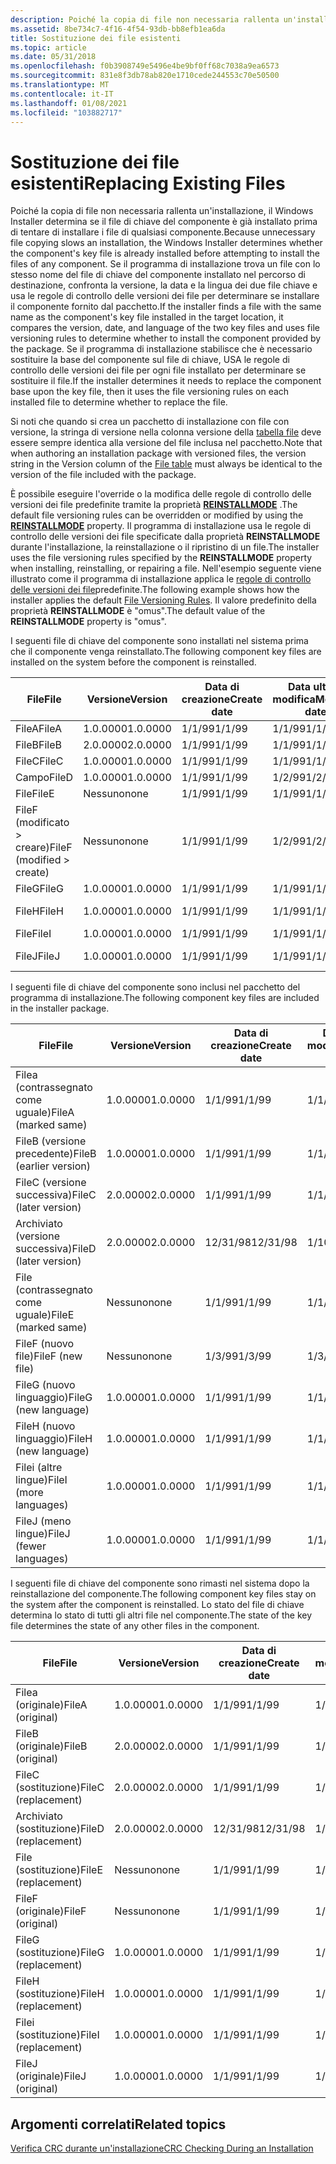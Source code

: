 ```yaml
---
description: Poiché la copia di file non necessaria rallenta un'installazione, il Windows Installer determina se il file di chiave del componente è già installato prima di tentare di installare i file di qualsiasi componente.
ms.assetid: 8be734c7-4f16-4f54-93db-bb8efb1ea6da
title: Sostituzione dei file esistenti
ms.topic: article
ms.date: 05/31/2018
ms.openlocfilehash: f0b3908749e5496e4be9bf0ff68c7038a9ea6573
ms.sourcegitcommit: 831e8f3db78ab820e1710cede244553c70e50500
ms.translationtype: MT
ms.contentlocale: it-IT
ms.lasthandoff: 01/08/2021
ms.locfileid: "103882717"
---
```

# <a name="replacing-existing-files"></a><span data-ttu-id="b8d12-103">Sostituzione dei file esistenti</span><span class="sxs-lookup"><span data-stu-id="b8d12-103">Replacing Existing Files</span></span>

<span data-ttu-id="b8d12-104">Poiché la copia di file non necessaria rallenta un'installazione, il Windows Installer determina se il file di chiave del componente è già installato prima di tentare di installare i file di qualsiasi componente.</span><span class="sxs-lookup"><span data-stu-id="b8d12-104">Because unnecessary file copying slows an installation, the Windows Installer determines whether the component's key file is already installed before attempting to install the files of any component.</span></span> <span data-ttu-id="b8d12-105">Se il programma di installazione trova un file con lo stesso nome del file di chiave del componente installato nel percorso di destinazione, confronta la versione, la data e la lingua dei due file chiave e usa le regole di controllo delle versioni dei file per determinare se installare il componente fornito dal pacchetto.</span><span class="sxs-lookup"><span data-stu-id="b8d12-105">If the installer finds a file with the same name as the component's key file installed in the target location, it compares the version, date, and language of the two key files and uses file versioning rules to determine whether to install the component provided by the package.</span></span> <span data-ttu-id="b8d12-106">Se il programma di installazione stabilisce che è necessario sostituire la base del componente sul file di chiave, USA le regole di controllo delle versioni dei file per ogni file installato per determinare se sostituire il file.</span><span class="sxs-lookup"><span data-stu-id="b8d12-106">If the installer determines it needs to replace the component base upon the key file, then it uses the file versioning rules on each installed file to determine whether to replace the file.</span></span>

<span data-ttu-id="b8d12-107">Si noti che quando si crea un pacchetto di installazione con file con versione, la stringa di versione nella colonna versione della [tabella file](file-table.md) deve essere sempre identica alla versione del file inclusa nel pacchetto.</span><span class="sxs-lookup"><span data-stu-id="b8d12-107">Note that when authoring an installation package with versioned files, the version string in the Version column of the [File table](file-table.md) must always be identical to the version of the file included with the package.</span></span>

<span data-ttu-id="b8d12-108">È possibile eseguire l'override o la modifica delle regole di controllo delle versioni dei file predefinite tramite la proprietà [**REINSTALLMODE**](reinstallmode.md) .</span><span class="sxs-lookup"><span data-stu-id="b8d12-108">The default file versioning rules can be overridden or modified by using the [**REINSTALLMODE**](reinstallmode.md) property.</span></span> <span data-ttu-id="b8d12-109">Il programma di installazione usa le regole di controllo delle versioni dei file specificate dalla proprietà **REINSTALLMODE** durante l'installazione, la reinstallazione o il ripristino di un file.</span><span class="sxs-lookup"><span data-stu-id="b8d12-109">The installer uses the file versioning rules specified by the **REINSTALLMODE** property when installing, reinstalling, or repairing a file.</span></span> <span data-ttu-id="b8d12-110">Nell'esempio seguente viene illustrato come il programma di installazione applica le [regole di controllo delle versioni dei file](file-versioning-rules.md)predefinite.</span><span class="sxs-lookup"><span data-stu-id="b8d12-110">The following example shows how the installer applies the default [File Versioning Rules](file-versioning-rules.md).</span></span> <span data-ttu-id="b8d12-111">Il valore predefinito della proprietà **REINSTALLMODE** è "omus".</span><span class="sxs-lookup"><span data-stu-id="b8d12-111">The default value of the **REINSTALLMODE** property is "omus".</span></span>

<span data-ttu-id="b8d12-112">I seguenti file di chiave del componente sono installati nel sistema prima che il componente venga reinstallato.</span><span class="sxs-lookup"><span data-stu-id="b8d12-112">The following component key files are installed on the system before the component is reinstalled.</span></span>



| <span data-ttu-id="b8d12-113">File</span><span class="sxs-lookup"><span data-stu-id="b8d12-113">File</span></span>                                    | <span data-ttu-id="b8d12-114">Versione</span><span class="sxs-lookup"><span data-stu-id="b8d12-114">Version</span></span>  | <span data-ttu-id="b8d12-115">Data di creazione</span><span class="sxs-lookup"><span data-stu-id="b8d12-115">Create date</span></span> | <span data-ttu-id="b8d12-116">Data ultima modifica</span><span class="sxs-lookup"><span data-stu-id="b8d12-116">Modified date</span></span> | <span data-ttu-id="b8d12-117">Linguaggio</span><span class="sxs-lookup"><span data-stu-id="b8d12-117">Language</span></span>    |
|-----------------------------------------|----------|-------------|---------------|-------------|
| <span data-ttu-id="b8d12-118">FileA</span><span class="sxs-lookup"><span data-stu-id="b8d12-118">FileA</span></span>                                   | <span data-ttu-id="b8d12-119">1.0.0000</span><span class="sxs-lookup"><span data-stu-id="b8d12-119">1.0.0000</span></span> | <span data-ttu-id="b8d12-120">1/1/99</span><span class="sxs-lookup"><span data-stu-id="b8d12-120">1/1/99</span></span>      | <span data-ttu-id="b8d12-121">1/1/99</span><span class="sxs-lookup"><span data-stu-id="b8d12-121">1/1/99</span></span>        | <span data-ttu-id="b8d12-122">ENG</span><span class="sxs-lookup"><span data-stu-id="b8d12-122">ENG</span></span>         |
| <span data-ttu-id="b8d12-123">FileB</span><span class="sxs-lookup"><span data-stu-id="b8d12-123">FileB</span></span>                                   | <span data-ttu-id="b8d12-124">2.0.0000</span><span class="sxs-lookup"><span data-stu-id="b8d12-124">2.0.0000</span></span> | <span data-ttu-id="b8d12-125">1/1/99</span><span class="sxs-lookup"><span data-stu-id="b8d12-125">1/1/99</span></span>      | <span data-ttu-id="b8d12-126">1/1/99</span><span class="sxs-lookup"><span data-stu-id="b8d12-126">1/1/99</span></span>        | <span data-ttu-id="b8d12-127">ENG</span><span class="sxs-lookup"><span data-stu-id="b8d12-127">ENG</span></span>         |
| <span data-ttu-id="b8d12-128">FileC</span><span class="sxs-lookup"><span data-stu-id="b8d12-128">FileC</span></span>                                   | <span data-ttu-id="b8d12-129">1.0.0000</span><span class="sxs-lookup"><span data-stu-id="b8d12-129">1.0.0000</span></span> | <span data-ttu-id="b8d12-130">1/1/99</span><span class="sxs-lookup"><span data-stu-id="b8d12-130">1/1/99</span></span>      | <span data-ttu-id="b8d12-131">1/1/99</span><span class="sxs-lookup"><span data-stu-id="b8d12-131">1/1/99</span></span>        | <span data-ttu-id="b8d12-132">ENG</span><span class="sxs-lookup"><span data-stu-id="b8d12-132">ENG</span></span>         |
| <span data-ttu-id="b8d12-133">Campo</span><span class="sxs-lookup"><span data-stu-id="b8d12-133">FileD</span></span>                                   | <span data-ttu-id="b8d12-134">1.0.0000</span><span class="sxs-lookup"><span data-stu-id="b8d12-134">1.0.0000</span></span> | <span data-ttu-id="b8d12-135">1/1/99</span><span class="sxs-lookup"><span data-stu-id="b8d12-135">1/1/99</span></span>      | <span data-ttu-id="b8d12-136">1/2/99</span><span class="sxs-lookup"><span data-stu-id="b8d12-136">1/2/99</span></span>        | <span data-ttu-id="b8d12-137">ENG</span><span class="sxs-lookup"><span data-stu-id="b8d12-137">ENG</span></span>         |
| <span data-ttu-id="b8d12-138">File</span><span class="sxs-lookup"><span data-stu-id="b8d12-138">FileE</span></span>                                   | <span data-ttu-id="b8d12-139">Nessuno</span><span class="sxs-lookup"><span data-stu-id="b8d12-139">none</span></span>     | <span data-ttu-id="b8d12-140">1/1/99</span><span class="sxs-lookup"><span data-stu-id="b8d12-140">1/1/99</span></span>      | <span data-ttu-id="b8d12-141">1/1/99</span><span class="sxs-lookup"><span data-stu-id="b8d12-141">1/1/99</span></span>        | <span data-ttu-id="b8d12-142">Nessuno</span><span class="sxs-lookup"><span data-stu-id="b8d12-142">none</span></span>        |
| <span data-ttu-id="b8d12-143">FileF (modificato > creare)</span><span class="sxs-lookup"><span data-stu-id="b8d12-143">FileF (modified > create)</span></span><br/> | <span data-ttu-id="b8d12-144">Nessuno</span><span class="sxs-lookup"><span data-stu-id="b8d12-144">none</span></span>     | <span data-ttu-id="b8d12-145">1/1/99</span><span class="sxs-lookup"><span data-stu-id="b8d12-145">1/1/99</span></span>      | <span data-ttu-id="b8d12-146">1/2/99</span><span class="sxs-lookup"><span data-stu-id="b8d12-146">1/2/99</span></span>        | <span data-ttu-id="b8d12-147">Nessuno</span><span class="sxs-lookup"><span data-stu-id="b8d12-147">none</span></span>        |
| <span data-ttu-id="b8d12-148">FileG</span><span class="sxs-lookup"><span data-stu-id="b8d12-148">FileG</span></span>                                   | <span data-ttu-id="b8d12-149">1.0.0000</span><span class="sxs-lookup"><span data-stu-id="b8d12-149">1.0.0000</span></span> | <span data-ttu-id="b8d12-150">1/1/99</span><span class="sxs-lookup"><span data-stu-id="b8d12-150">1/1/99</span></span>      | <span data-ttu-id="b8d12-151">1/1/99</span><span class="sxs-lookup"><span data-stu-id="b8d12-151">1/1/99</span></span>        | <span data-ttu-id="b8d12-152">ENG</span><span class="sxs-lookup"><span data-stu-id="b8d12-152">ENG</span></span>         |
| <span data-ttu-id="b8d12-153">FileH</span><span class="sxs-lookup"><span data-stu-id="b8d12-153">FileH</span></span>                                   | <span data-ttu-id="b8d12-154">1.0.0000</span><span class="sxs-lookup"><span data-stu-id="b8d12-154">1.0.0000</span></span> | <span data-ttu-id="b8d12-155">1/1/99</span><span class="sxs-lookup"><span data-stu-id="b8d12-155">1/1/99</span></span>      | <span data-ttu-id="b8d12-156">1/1/99</span><span class="sxs-lookup"><span data-stu-id="b8d12-156">1/1/99</span></span>        | <span data-ttu-id="b8d12-157">ENG, FRN, SPN</span><span class="sxs-lookup"><span data-stu-id="b8d12-157">ENG,FRN,SPN</span></span> |
| <span data-ttu-id="b8d12-158">File</span><span class="sxs-lookup"><span data-stu-id="b8d12-158">FileI</span></span>                                   | <span data-ttu-id="b8d12-159">1.0.0000</span><span class="sxs-lookup"><span data-stu-id="b8d12-159">1.0.0000</span></span> | <span data-ttu-id="b8d12-160">1/1/99</span><span class="sxs-lookup"><span data-stu-id="b8d12-160">1/1/99</span></span>      | <span data-ttu-id="b8d12-161">1/1/99</span><span class="sxs-lookup"><span data-stu-id="b8d12-161">1/1/99</span></span>        | <span data-ttu-id="b8d12-162">ENG, FRN</span><span class="sxs-lookup"><span data-stu-id="b8d12-162">ENG,FRN</span></span>     |
| <span data-ttu-id="b8d12-163">FileJ</span><span class="sxs-lookup"><span data-stu-id="b8d12-163">FileJ</span></span>                                   | <span data-ttu-id="b8d12-164">1.0.0000</span><span class="sxs-lookup"><span data-stu-id="b8d12-164">1.0.0000</span></span> | <span data-ttu-id="b8d12-165">1/1/99</span><span class="sxs-lookup"><span data-stu-id="b8d12-165">1/1/99</span></span>      | <span data-ttu-id="b8d12-166">1/1/99</span><span class="sxs-lookup"><span data-stu-id="b8d12-166">1/1/99</span></span>        | <span data-ttu-id="b8d12-167">ENG, GER, ITN</span><span class="sxs-lookup"><span data-stu-id="b8d12-167">ENG,GER,ITN</span></span> |



 

<span data-ttu-id="b8d12-168">I seguenti file di chiave del componente sono inclusi nel pacchetto del programma di installazione.</span><span class="sxs-lookup"><span data-stu-id="b8d12-168">The following component key files are included in the installer package.</span></span>



| <span data-ttu-id="b8d12-169">File</span><span class="sxs-lookup"><span data-stu-id="b8d12-169">File</span></span>                               | <span data-ttu-id="b8d12-170">Versione</span><span class="sxs-lookup"><span data-stu-id="b8d12-170">Version</span></span>  | <span data-ttu-id="b8d12-171">Data di creazione</span><span class="sxs-lookup"><span data-stu-id="b8d12-171">Create date</span></span> | <span data-ttu-id="b8d12-172">Data ultima modifica</span><span class="sxs-lookup"><span data-stu-id="b8d12-172">Modified date</span></span> | <span data-ttu-id="b8d12-173">Linguaggio</span><span class="sxs-lookup"><span data-stu-id="b8d12-173">Language</span></span>    |
|------------------------------------|----------|-------------|---------------|-------------|
| <span data-ttu-id="b8d12-174">Filea (contrassegnato come uguale)</span><span class="sxs-lookup"><span data-stu-id="b8d12-174">FileA (marked same)</span></span><br/>     | <span data-ttu-id="b8d12-175">1.0.0000</span><span class="sxs-lookup"><span data-stu-id="b8d12-175">1.0.0000</span></span> | <span data-ttu-id="b8d12-176">1/1/99</span><span class="sxs-lookup"><span data-stu-id="b8d12-176">1/1/99</span></span>      | <span data-ttu-id="b8d12-177">1/1/99</span><span class="sxs-lookup"><span data-stu-id="b8d12-177">1/1/99</span></span>        | <span data-ttu-id="b8d12-178">ENG</span><span class="sxs-lookup"><span data-stu-id="b8d12-178">ENG</span></span>         |
| <span data-ttu-id="b8d12-179">FileB (versione precedente)</span><span class="sxs-lookup"><span data-stu-id="b8d12-179">FileB (earlier version)</span></span><br/> | <span data-ttu-id="b8d12-180">1.0.0000</span><span class="sxs-lookup"><span data-stu-id="b8d12-180">1.0.0000</span></span> | <span data-ttu-id="b8d12-181">1/1/99</span><span class="sxs-lookup"><span data-stu-id="b8d12-181">1/1/99</span></span>      | <span data-ttu-id="b8d12-182">1/1/99</span><span class="sxs-lookup"><span data-stu-id="b8d12-182">1/1/99</span></span>        | <span data-ttu-id="b8d12-183">ENG</span><span class="sxs-lookup"><span data-stu-id="b8d12-183">ENG</span></span>         |
| <span data-ttu-id="b8d12-184">FileC (versione successiva)</span><span class="sxs-lookup"><span data-stu-id="b8d12-184">FileC (later version)</span></span><br/>   | <span data-ttu-id="b8d12-185">2.0.0000</span><span class="sxs-lookup"><span data-stu-id="b8d12-185">2.0.0000</span></span> | <span data-ttu-id="b8d12-186">1/1/99</span><span class="sxs-lookup"><span data-stu-id="b8d12-186">1/1/99</span></span>      | <span data-ttu-id="b8d12-187">1/1/99</span><span class="sxs-lookup"><span data-stu-id="b8d12-187">1/1/99</span></span>        | <span data-ttu-id="b8d12-188">ENG</span><span class="sxs-lookup"><span data-stu-id="b8d12-188">ENG</span></span>         |
| <span data-ttu-id="b8d12-189">Archiviato (versione successiva)</span><span class="sxs-lookup"><span data-stu-id="b8d12-189">FileD (later version)</span></span><br/>   | <span data-ttu-id="b8d12-190">2.0.0000</span><span class="sxs-lookup"><span data-stu-id="b8d12-190">2.0.0000</span></span> | <span data-ttu-id="b8d12-191">12/31/98</span><span class="sxs-lookup"><span data-stu-id="b8d12-191">12/31/98</span></span>    | <span data-ttu-id="b8d12-192">1/10/99</span><span class="sxs-lookup"><span data-stu-id="b8d12-192">1/10/99</span></span>       | <span data-ttu-id="b8d12-193">FRN</span><span class="sxs-lookup"><span data-stu-id="b8d12-193">FRN</span></span>         |
| <span data-ttu-id="b8d12-194">File (contrassegnato come uguale)</span><span class="sxs-lookup"><span data-stu-id="b8d12-194">FileE (marked same)</span></span><br/>     | <span data-ttu-id="b8d12-195">Nessuno</span><span class="sxs-lookup"><span data-stu-id="b8d12-195">none</span></span>     | <span data-ttu-id="b8d12-196">1/1/99</span><span class="sxs-lookup"><span data-stu-id="b8d12-196">1/1/99</span></span>      | <span data-ttu-id="b8d12-197">1/1/99</span><span class="sxs-lookup"><span data-stu-id="b8d12-197">1/1/99</span></span>        | <span data-ttu-id="b8d12-198">Nessuno</span><span class="sxs-lookup"><span data-stu-id="b8d12-198">none</span></span>        |
| <span data-ttu-id="b8d12-199">FileF (nuovo file)</span><span class="sxs-lookup"><span data-stu-id="b8d12-199">FileF (new file)</span></span><br/>        | <span data-ttu-id="b8d12-200">Nessuno</span><span class="sxs-lookup"><span data-stu-id="b8d12-200">none</span></span>     | <span data-ttu-id="b8d12-201">1/3/99</span><span class="sxs-lookup"><span data-stu-id="b8d12-201">1/3/99</span></span>      | <span data-ttu-id="b8d12-202">1/3/99</span><span class="sxs-lookup"><span data-stu-id="b8d12-202">1/3/99</span></span>        | <span data-ttu-id="b8d12-203">Nessuno</span><span class="sxs-lookup"><span data-stu-id="b8d12-203">none</span></span>        |
| <span data-ttu-id="b8d12-204">FileG (nuovo linguaggio)</span><span class="sxs-lookup"><span data-stu-id="b8d12-204">FileG (new language)</span></span><br/>    | <span data-ttu-id="b8d12-205">1.0.0000</span><span class="sxs-lookup"><span data-stu-id="b8d12-205">1.0.0000</span></span> | <span data-ttu-id="b8d12-206">1/1/99</span><span class="sxs-lookup"><span data-stu-id="b8d12-206">1/1/99</span></span>      | <span data-ttu-id="b8d12-207">1/1/99</span><span class="sxs-lookup"><span data-stu-id="b8d12-207">1/1/99</span></span>        | <span data-ttu-id="b8d12-208">FRN</span><span class="sxs-lookup"><span data-stu-id="b8d12-208">FRN</span></span>         |
| <span data-ttu-id="b8d12-209">FileH (nuovo linguaggio)</span><span class="sxs-lookup"><span data-stu-id="b8d12-209">FileH (new language)</span></span><br/>    | <span data-ttu-id="b8d12-210">1.0.0000</span><span class="sxs-lookup"><span data-stu-id="b8d12-210">1.0.0000</span></span> | <span data-ttu-id="b8d12-211">1/1/99</span><span class="sxs-lookup"><span data-stu-id="b8d12-211">1/1/99</span></span>      | <span data-ttu-id="b8d12-212">1/1/99</span><span class="sxs-lookup"><span data-stu-id="b8d12-212">1/1/99</span></span>        | <span data-ttu-id="b8d12-213">ITN, ITA, GER</span><span class="sxs-lookup"><span data-stu-id="b8d12-213">ITN,ENG,GER</span></span> |
| <span data-ttu-id="b8d12-214">Filei (altre lingue)</span><span class="sxs-lookup"><span data-stu-id="b8d12-214">FileI (more languages)</span></span><br/>  | <span data-ttu-id="b8d12-215">1.0.0000</span><span class="sxs-lookup"><span data-stu-id="b8d12-215">1.0.0000</span></span> | <span data-ttu-id="b8d12-216">1/1/99</span><span class="sxs-lookup"><span data-stu-id="b8d12-216">1/1/99</span></span>      | <span data-ttu-id="b8d12-217">1/1/99</span><span class="sxs-lookup"><span data-stu-id="b8d12-217">1/1/99</span></span>        | <span data-ttu-id="b8d12-218">ENG, FRN, SPN</span><span class="sxs-lookup"><span data-stu-id="b8d12-218">ENG,FRN,SPN</span></span> |
| <span data-ttu-id="b8d12-219">FileJ (meno lingue)</span><span class="sxs-lookup"><span data-stu-id="b8d12-219">FileJ (fewer languages)</span></span><br/> | <span data-ttu-id="b8d12-220">1.0.0000</span><span class="sxs-lookup"><span data-stu-id="b8d12-220">1.0.0000</span></span> | <span data-ttu-id="b8d12-221">1/1/99</span><span class="sxs-lookup"><span data-stu-id="b8d12-221">1/1/99</span></span>      | <span data-ttu-id="b8d12-222">1/1/99</span><span class="sxs-lookup"><span data-stu-id="b8d12-222">1/1/99</span></span>        | <span data-ttu-id="b8d12-223">GER</span><span class="sxs-lookup"><span data-stu-id="b8d12-223">GER</span></span>         |



 

<span data-ttu-id="b8d12-224">I seguenti file di chiave del componente sono rimasti nel sistema dopo la reinstallazione del componente.</span><span class="sxs-lookup"><span data-stu-id="b8d12-224">The following component key files stay on the system after the component is reinstalled.</span></span> <span data-ttu-id="b8d12-225">Lo stato del file di chiave determina lo stato di tutti gli altri file nel componente.</span><span class="sxs-lookup"><span data-stu-id="b8d12-225">The state of the key file determines the state of any other files in the component.</span></span>



| <span data-ttu-id="b8d12-226">File</span><span class="sxs-lookup"><span data-stu-id="b8d12-226">File</span></span>                | <span data-ttu-id="b8d12-227">Versione</span><span class="sxs-lookup"><span data-stu-id="b8d12-227">Version</span></span>  | <span data-ttu-id="b8d12-228">Data di creazione</span><span class="sxs-lookup"><span data-stu-id="b8d12-228">Create date</span></span> | <span data-ttu-id="b8d12-229">Data ultima modifica</span><span class="sxs-lookup"><span data-stu-id="b8d12-229">Modified date</span></span> | <span data-ttu-id="b8d12-230">Linguaggio</span><span class="sxs-lookup"><span data-stu-id="b8d12-230">Language</span></span>    |
|---------------------|----------|-------------|---------------|-------------|
| <span data-ttu-id="b8d12-231">Filea (originale)</span><span class="sxs-lookup"><span data-stu-id="b8d12-231">FileA (original)</span></span>    | <span data-ttu-id="b8d12-232">1.0.0000</span><span class="sxs-lookup"><span data-stu-id="b8d12-232">1.0.0000</span></span> | <span data-ttu-id="b8d12-233">1/1/99</span><span class="sxs-lookup"><span data-stu-id="b8d12-233">1/1/99</span></span>      | <span data-ttu-id="b8d12-234">1/1/99</span><span class="sxs-lookup"><span data-stu-id="b8d12-234">1/1/99</span></span>        | <span data-ttu-id="b8d12-235">ENG</span><span class="sxs-lookup"><span data-stu-id="b8d12-235">ENG</span></span>         |
| <span data-ttu-id="b8d12-236">FileB (originale)</span><span class="sxs-lookup"><span data-stu-id="b8d12-236">FileB (original)</span></span>    | <span data-ttu-id="b8d12-237">2.0.0000</span><span class="sxs-lookup"><span data-stu-id="b8d12-237">2.0.0000</span></span> | <span data-ttu-id="b8d12-238">1/1/99</span><span class="sxs-lookup"><span data-stu-id="b8d12-238">1/1/99</span></span>      | <span data-ttu-id="b8d12-239">1/1/99</span><span class="sxs-lookup"><span data-stu-id="b8d12-239">1/1/99</span></span>        | <span data-ttu-id="b8d12-240">ENG</span><span class="sxs-lookup"><span data-stu-id="b8d12-240">ENG</span></span>         |
| <span data-ttu-id="b8d12-241">FileC (sostituzione)</span><span class="sxs-lookup"><span data-stu-id="b8d12-241">FileC (replacement)</span></span> | <span data-ttu-id="b8d12-242">2.0.0000</span><span class="sxs-lookup"><span data-stu-id="b8d12-242">2.0.0000</span></span> | <span data-ttu-id="b8d12-243">1/1/99</span><span class="sxs-lookup"><span data-stu-id="b8d12-243">1/1/99</span></span>      | <span data-ttu-id="b8d12-244">1/1/99</span><span class="sxs-lookup"><span data-stu-id="b8d12-244">1/1/99</span></span>        | <span data-ttu-id="b8d12-245">ENG</span><span class="sxs-lookup"><span data-stu-id="b8d12-245">ENG</span></span>         |
| <span data-ttu-id="b8d12-246">Archiviato (sostituzione)</span><span class="sxs-lookup"><span data-stu-id="b8d12-246">FileD (replacement)</span></span> | <span data-ttu-id="b8d12-247">2.0.0000</span><span class="sxs-lookup"><span data-stu-id="b8d12-247">2.0.0000</span></span> | <span data-ttu-id="b8d12-248">12/31/98</span><span class="sxs-lookup"><span data-stu-id="b8d12-248">12/31/98</span></span>    | <span data-ttu-id="b8d12-249">1/10/99</span><span class="sxs-lookup"><span data-stu-id="b8d12-249">1/10/99</span></span>       | <span data-ttu-id="b8d12-250">FRN</span><span class="sxs-lookup"><span data-stu-id="b8d12-250">FRN</span></span>         |
| <span data-ttu-id="b8d12-251">File (sostituzione)</span><span class="sxs-lookup"><span data-stu-id="b8d12-251">FileE (replacement)</span></span> | <span data-ttu-id="b8d12-252">Nessuno</span><span class="sxs-lookup"><span data-stu-id="b8d12-252">none</span></span>     | <span data-ttu-id="b8d12-253">1/1/99</span><span class="sxs-lookup"><span data-stu-id="b8d12-253">1/1/99</span></span>      | <span data-ttu-id="b8d12-254">1/1/99</span><span class="sxs-lookup"><span data-stu-id="b8d12-254">1/1/99</span></span>        | <span data-ttu-id="b8d12-255">Nessuno</span><span class="sxs-lookup"><span data-stu-id="b8d12-255">none</span></span>        |
| <span data-ttu-id="b8d12-256">FileF (originale)</span><span class="sxs-lookup"><span data-stu-id="b8d12-256">FileF (original)</span></span>    | <span data-ttu-id="b8d12-257">Nessuno</span><span class="sxs-lookup"><span data-stu-id="b8d12-257">none</span></span>     | <span data-ttu-id="b8d12-258">1/1/99</span><span class="sxs-lookup"><span data-stu-id="b8d12-258">1/1/99</span></span>      | <span data-ttu-id="b8d12-259">1/2/99</span><span class="sxs-lookup"><span data-stu-id="b8d12-259">1/2/99</span></span>        | <span data-ttu-id="b8d12-260">Nessuno</span><span class="sxs-lookup"><span data-stu-id="b8d12-260">none</span></span>        |
| <span data-ttu-id="b8d12-261">FileG (sostituzione)</span><span class="sxs-lookup"><span data-stu-id="b8d12-261">FileG (replacement)</span></span> | <span data-ttu-id="b8d12-262">1.0.0000</span><span class="sxs-lookup"><span data-stu-id="b8d12-262">1.0.0000</span></span> | <span data-ttu-id="b8d12-263">1/1/99</span><span class="sxs-lookup"><span data-stu-id="b8d12-263">1/1/99</span></span>      | <span data-ttu-id="b8d12-264">1/1/99</span><span class="sxs-lookup"><span data-stu-id="b8d12-264">1/1/99</span></span>        | <span data-ttu-id="b8d12-265">FRN</span><span class="sxs-lookup"><span data-stu-id="b8d12-265">FRN</span></span>         |
| <span data-ttu-id="b8d12-266">FileH (sostituzione)</span><span class="sxs-lookup"><span data-stu-id="b8d12-266">FileH (replacement)</span></span> | <span data-ttu-id="b8d12-267">1.0.0000</span><span class="sxs-lookup"><span data-stu-id="b8d12-267">1.0.0000</span></span> | <span data-ttu-id="b8d12-268">1/1/99</span><span class="sxs-lookup"><span data-stu-id="b8d12-268">1/1/99</span></span>      | <span data-ttu-id="b8d12-269">1/1/99</span><span class="sxs-lookup"><span data-stu-id="b8d12-269">1/1/99</span></span>        | <span data-ttu-id="b8d12-270">ITN, ITA, GER</span><span class="sxs-lookup"><span data-stu-id="b8d12-270">ITN,ENG,GER</span></span> |
| <span data-ttu-id="b8d12-271">Filei (sostituzione)</span><span class="sxs-lookup"><span data-stu-id="b8d12-271">FileI (replacement)</span></span> | <span data-ttu-id="b8d12-272">1.0.0000</span><span class="sxs-lookup"><span data-stu-id="b8d12-272">1.0.0000</span></span> | <span data-ttu-id="b8d12-273">1/1/99</span><span class="sxs-lookup"><span data-stu-id="b8d12-273">1/1/99</span></span>      | <span data-ttu-id="b8d12-274">1/1/99</span><span class="sxs-lookup"><span data-stu-id="b8d12-274">1/1/99</span></span>        | <span data-ttu-id="b8d12-275">ENG, FRN, SPN</span><span class="sxs-lookup"><span data-stu-id="b8d12-275">ENG,FRN,SPN</span></span> |
| <span data-ttu-id="b8d12-276">FileJ (originale)</span><span class="sxs-lookup"><span data-stu-id="b8d12-276">FileJ (original)</span></span>    | <span data-ttu-id="b8d12-277">1.0.0000</span><span class="sxs-lookup"><span data-stu-id="b8d12-277">1.0.0000</span></span> | <span data-ttu-id="b8d12-278">1/1/99</span><span class="sxs-lookup"><span data-stu-id="b8d12-278">1/1/99</span></span>      | <span data-ttu-id="b8d12-279">1/1/99</span><span class="sxs-lookup"><span data-stu-id="b8d12-279">1/1/99</span></span>        | <span data-ttu-id="b8d12-280">ENG, GER, ITN</span><span class="sxs-lookup"><span data-stu-id="b8d12-280">ENG,GER,ITN</span></span> |



 

## <a name="related-topics"></a><span data-ttu-id="b8d12-281">Argomenti correlati</span><span class="sxs-lookup"><span data-stu-id="b8d12-281">Related topics</span></span>

<dl> <dt>

[<span data-ttu-id="b8d12-282">Verifica CRC durante un'installazione</span><span class="sxs-lookup"><span data-stu-id="b8d12-282">CRC Checking During an Installation</span></span>](crc-checking-during-an-installation.md)
</dt> </dl>

 

 




